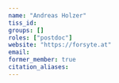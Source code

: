 ```yaml
---
name: "Andreas Holzer"
tiss_id: 
groups: []
roles: ["postdoc"]
website: "https://forsyte.at"
email:
former_member: true
citation_aliases:
---
```


<!--
Your custom content goes here.
-->
